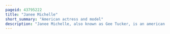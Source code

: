 ```yaml
---
pageid: 43795222
title: "Janee Michelle"
short_summary: "American actress and model"
description: "Janee Michelle, also known as Gee Tucker, is an american Actress, former Model, Dancer, and Businessperson, best Known for her Role in the 1974 Horror Film the House on Skull Mountain. Her Acting and modeling Career has included Appearances in a Variety of Media, including Films, Television Programs and Advertisements, theatrical Productions, and Print Advertisements. Mercadel made her first Movie Appearance in the short Film the Legend of Jimmy blue Eyes in 1964."
---
```


